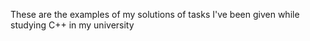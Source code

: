 These are the examples of my solutions of tasks I've been given while studying C++ in my university
